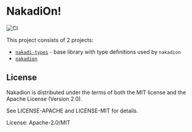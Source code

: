 # NakadiOn!

![CI](https://github.com/chridou/nakadion/workflows/CI/badge.svg)

This project consists of 2 projects:

* [`nakadi-types`](https://crates.io/crates/nakadi-types) - base library with type definitions used by `nakadion`
* [`nakadion`](https://crates.io/crates/nakadion)

## License

Nakadion is distributed under the terms of both the MIT license and the Apache License (Version
2.0).

See LICENSE-APACHE and LICENSE-MIT for details.

License: Apache-2.0/MIT
